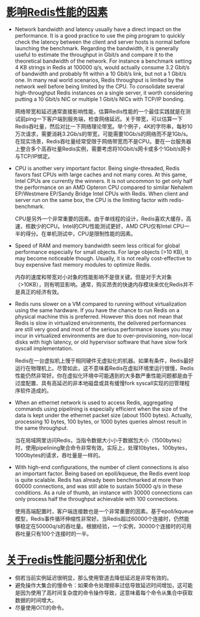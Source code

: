 # [影响Redis性能的因素][1]

* Network bandwidth and latency usually have a direct impact on the performance. It is a good practice to use the ping program to quickly check the latency between the client and server hosts is normal before launching the benchmark. Regarding the bandwidth, it is generally useful to estimate the throughput in Gbit/s and compare it to the theoretical bandwidth of the network. 
  For instance a benchmark setting 4 KB strings in Redis at 100000 q/s, would actually consume 3.2 Gbit/s of bandwidth and probably fit within a 10 Gbit/s link, but not a 1 Gbit/s one. In many real world scenarios, Redis throughput is limited by the network well before being limited by the CPU. To consolidate several high-throughput Redis instances on a single server, it worth considering putting a 10 Gbit/s NIC or multiple 1 Gbit/s NICs with TCP/IP bonding.
  
  网络带宽和延迟通常直接影响性能，估算Redis性能的一个最佳实践就是在测试前ping一下客户端到服务端，检查网络延迟。关于带宽，可以估算一下Redis吞吐量，然后对比一下网络理论带宽。举个例子，4K的字符串，每秒10万次请求，需要消耗3.2Gb/s的带宽，可能需要10Gb/s的网络而不是1Gb/s。在现实场景，Redis吞吐量经常受限于网络带宽而不是CPU。要在一台服务器上整合多个高吞吐量Redis实例，需要考虑将10Gbit/s网卡或多个1Gbit/s网卡与TCP/IP绑定。

* CPU is another very important factor. Being single-threaded, Redis favors fast CPUs with large caches and not many cores. At this game, Intel CPUs are currently the winners. It is not uncommon to get only half the performance on an AMD Opteron CPU compared to similar Nehalem EP/Westmere EP/Sandy Bridge Intel CPUs with Redis. When client and server run on the same box, the CPU is the limiting factor with redis-benchmark.  

  CPU是另外一个非常重要的因素。由于单线程的设计，Redis喜欢大缓存，高速，核数少的CPU。Intel的CPU性能测试更好，AMD CPU仅有Intel CPU一半的得分。在单机测试中，CPU是限制性能的因素。
  
* Speed of RAM and memory bandwidth seem less critical for global performance especially for small objects. For large objects (>10 KB), it may become noticeable though. Usually, it is not really cost-effective to buy expensive fast memory modules to optimize Redis.

  内存的速度和带宽对小对象的性能影响不是很关键。但是对于大对象（>10KB），则有明显影响。通常，购买昂贵的快速内存模块来优化Redis并不是真正的经济有效。
  
* Redis runs slower on a VM compared to running without virtualization using the same hardware. If you have the chance to run Redis on a physical machine this is preferred. However this does not mean that Redis is slow in virtualized environments, the delivered performances are still very good and most of the serious performance issues you may incur in virtualized environments are due to over-provisioning, non-local disks with high latency, or old hypervisor software that have slow fork syscall implementation.

  Redis在一台虚拟机上慢于相同硬件无虚拟化的机器。如果有条件，Redis最好运行在物理机上。尽管如此，这不意味着Redis在虚拟环境里运行很慢，Redis性能仍然非常好。你在虚拟化环境中可能遇到的大多数严重性能问题都是由于过度配置、具有高延迟的非本地磁盘或具有缓慢fork syscall实现的旧管理程序软件造成的。
  
* When an ethernet network is used to access Redis, aggregating commands using pipelining is especially efficient when the size of the data is kept under the ethernet packet size (about 1500 bytes). Actually, processing 10 bytes, 100 bytes, or 1000 bytes queries almost result in the same throughput.

  当在局域网里访问Redis，当指令数据大小小于数据包大小（1500bytes）时，使用pipelining聚合命令非常有效。实际上，处理10bytes，100bytes，1000bytes的请求，吞吐量是一样的。

* With high-end configurations, the number of client connections is also an important factor. Being based on epoll/kqueue, the Redis event loop is quite scalable. Redis has already been benchmarked at more than 60000 connections, and was still able to sustain 50000 q/s in these conditions. As a rule of thumb, an instance with 30000 connections can only process half the throughput achievable with 100 connections.     

  使用高端配置时，客户端连接数也是一个非常重要的因素。基于epoll/kqueue模型，Redis事件循环伸缩性非常好。当Redis超过60000个连接时，仍然能够稳定在50000q/s的吞吐量。根据经验，一个实例，30000个连接时的可用吞吐量只有100个连接时的一半。

# [关于redis性能问题分析和优化][2]
  
  * 倘若当前实例延迟很明显，那么使用管道去降低延迟是非常有效的。
  * 避免操作大集合的慢命令：如果命令处理频率过低导致延迟时间增加，这可能是因为使用了高时间复杂度的命令操作导致，这意味着每个命令从集合中获取数据的时间增大。
  * 尽量使用O(1)的命令。 

[1]: https://redis.io/topics/benchmarks
[2]: https://www.cnblogs.com/chenpingzhao/p/6859041.html